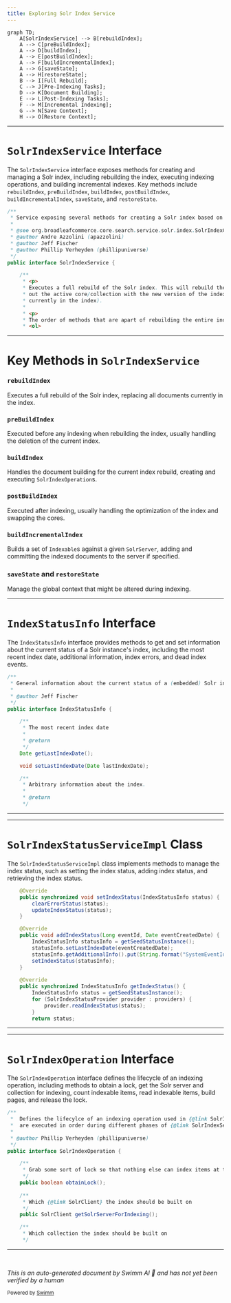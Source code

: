 ```yaml
---
title: Exploring Solr Index Service
---
```

```mermaid
graph TD;
    A[SolrIndexService] --> B[rebuildIndex];
    A --> C[preBuildIndex];
    A --> D[buildIndex];
    A --> E[postBuildIndex];
    A --> F[buildIncrementalIndex];
    A --> G[saveState];
    A --> H[restoreState];
    B --> I[Full Rebuild];
    C --> J[Pre-Indexing Tasks];
    D --> K[Document Building];
    E --> L[Post-Indexing Tasks];
    F --> M[Incremental Indexing];
    G --> N[Save Context];
    H --> O[Restore Context];
```

<SwmSnippet path="/core/broadleaf-framework/src/main/java/org/broadleafcommerce/core/search/service/solr/index/SolrIndexService.java" line="32">

---

# <SwmToken path="core/broadleaf-framework/src/main/java/org/broadleafcommerce/core/search/service/solr/index/SolrIndexService.java" pos="40:4:4" line-data="public interface SolrIndexService {">`SolrIndexService`</SwmToken> Interface

The <SwmToken path="core/broadleaf-framework/src/main/java/org/broadleafcommerce/core/search/service/solr/index/SolrIndexService.java" pos="40:4:4" line-data="public interface SolrIndexService {">`SolrIndexService`</SwmToken> interface exposes methods for creating and managing a Solr index, including rebuilding the index, executing indexing operations, and building incremental indexes. Key methods include <SwmToken path="core/broadleaf-framework/src/main/java/org/broadleafcommerce/core/search/service/solr/index/SolrIndexService.java" pos="60:5:5" line-data="    public void rebuildIndex() throws ServiceException, IOException;">`rebuildIndex`</SwmToken>, <SwmToken path="core/broadleaf-framework/src/main/java/org/broadleafcommerce/core/search/service/solr/index/SolrIndexService.java" pos="51:13:13" line-data="     *  &lt;li&gt;&lt;pre&gt;{@link #preBuildIndex()}&lt;/pre&gt;&lt;/li&gt;">`preBuildIndex`</SwmToken>, <SwmToken path="core/broadleaf-framework/src/main/java/org/broadleafcommerce/core/search/service/solr/index/SolrIndexService.java" pos="52:13:13" line-data="     *  &lt;li&gt;&lt;pre&gt;{@link #buildIndex()}&lt;/pre&gt;&lt;/li&gt;">`buildIndex`</SwmToken>, <SwmToken path="core/broadleaf-framework/src/main/java/org/broadleafcommerce/core/search/service/solr/index/SolrIndexService.java" pos="53:13:13" line-data="     *  &lt;li&gt;&lt;pre&gt;{@link #postBuildIndex()}&lt;/pre&gt;&lt;/li&gt;">`postBuildIndex`</SwmToken>, <SwmToken path="core/broadleaf-framework/src/main/java/org/broadleafcommerce/core/search/service/solr/index/SolrIndexService.java" pos="120:8:8" line-data="    public Collection&lt;SolrInputDocument&gt; buildIncrementalIndex(String collection, List&lt;? extends Indexable&gt; indexables, SolrClient solrServer) throws ServiceException;">`buildIncrementalIndex`</SwmToken>, <SwmToken path="core/broadleaf-framework/src/main/java/org/broadleafcommerce/core/search/service/solr/index/SolrIndexService.java" pos="140:7:7" line-data="    public Object[] saveState();">`saveState`</SwmToken>, and <SwmToken path="core/broadleaf-framework/src/main/java/org/broadleafcommerce/core/search/service/solr/index/SolrIndexService.java" pos="148:5:5" line-data="    public void restoreState(Object[] pack);">`restoreState`</SwmToken>.

```java
/**
 * Service exposing several methods for creating a Solr index based on catalog product data.
 *
 * @see org.broadleafcommerce.core.search.service.solr.index.SolrIndexCachedOperation
 * @author Andre Azzolini (apazzolini)
 * @author Jeff Fischer
 * @author Phillip Verheyden (phillipuniverse)
 */
public interface SolrIndexService {

    /**
     * <p>
     * Executes a full rebuild of the Solr index. This will rebuild the index on a separate core/collection and then swap
     * out the active core/collection with the new version of the index (essentially replacing all documents that are
     * currently in the index).
     * 
     * <p>
     * The order of methods that are apart of rebuilding the entire index:
     * <ol>
```

---

</SwmSnippet>

# Key Methods in <SwmToken path="core/broadleaf-framework/src/main/java/org/broadleafcommerce/core/search/service/solr/index/SolrIndexService.java" pos="40:4:4" line-data="public interface SolrIndexService {">`SolrIndexService`</SwmToken>

### <SwmToken path="core/broadleaf-framework/src/main/java/org/broadleafcommerce/core/search/service/solr/index/SolrIndexService.java" pos="60:5:5" line-data="    public void rebuildIndex() throws ServiceException, IOException;">`rebuildIndex`</SwmToken>

Executes a full rebuild of the Solr index, replacing all documents currently in the index.

### <SwmToken path="core/broadleaf-framework/src/main/java/org/broadleafcommerce/core/search/service/solr/index/SolrIndexService.java" pos="51:13:13" line-data="     *  &lt;li&gt;&lt;pre&gt;{@link #preBuildIndex()}&lt;/pre&gt;&lt;/li&gt;">`preBuildIndex`</SwmToken>

Executed before any indexing when rebuilding the index, usually handling the deletion of the current index.

### <SwmToken path="core/broadleaf-framework/src/main/java/org/broadleafcommerce/core/search/service/solr/index/SolrIndexService.java" pos="52:13:13" line-data="     *  &lt;li&gt;&lt;pre&gt;{@link #buildIndex()}&lt;/pre&gt;&lt;/li&gt;">`buildIndex`</SwmToken>

Handles the document building for the current index rebuild, creating and executing <SwmToken path="core/broadleaf-framework/src/main/java/org/broadleafcommerce/core/search/service/solr/index/SolrIndexOperation.java" pos="32:27:27" line-data=" *  are executed in order during different phases of {@link SolrIndexService#executeSolrIndexOperation(SolrIndexOperation)}.">`SolrIndexOperation`</SwmToken>s.

### <SwmToken path="core/broadleaf-framework/src/main/java/org/broadleafcommerce/core/search/service/solr/index/SolrIndexService.java" pos="53:13:13" line-data="     *  &lt;li&gt;&lt;pre&gt;{@link #postBuildIndex()}&lt;/pre&gt;&lt;/li&gt;">`postBuildIndex`</SwmToken>

Executed after indexing, usually handling the optimization of the index and swapping the cores.

### <SwmToken path="core/broadleaf-framework/src/main/java/org/broadleafcommerce/core/search/service/solr/index/SolrIndexService.java" pos="120:8:8" line-data="    public Collection&lt;SolrInputDocument&gt; buildIncrementalIndex(String collection, List&lt;? extends Indexable&gt; indexables, SolrClient solrServer) throws ServiceException;">`buildIncrementalIndex`</SwmToken>

Builds a set of <SwmToken path="core/broadleaf-framework/src/main/java/org/broadleafcommerce/core/search/service/solr/index/SolrIndexService.java" pos="25:12:12" line-data="import org.broadleafcommerce.core.catalog.domain.Indexable;">`Indexable`</SwmToken>s against a given <SwmToken path="core/broadleaf-framework/src/main/java/org/broadleafcommerce/core/search/service/solr/index/SolrIndexService.java" pos="111:29:29" line-data="     * Builds a set of {@link Indexable}s against the given {@link SolrServer}">`SolrServer`</SwmToken>, adding and committing the indexed documents to the server if specified.

### <SwmToken path="core/broadleaf-framework/src/main/java/org/broadleafcommerce/core/search/service/solr/index/SolrIndexService.java" pos="140:7:7" line-data="    public Object[] saveState();">`saveState`</SwmToken> and <SwmToken path="core/broadleaf-framework/src/main/java/org/broadleafcommerce/core/search/service/solr/index/SolrIndexService.java" pos="148:5:5" line-data="    public void restoreState(Object[] pack);">`restoreState`</SwmToken>

Manage the global context that might be altered during indexing.

<SwmSnippet path="/core/broadleaf-framework/src/main/java/org/broadleafcommerce/core/search/service/solr/index/IndexStatusInfo.java" line="23">

---

# <SwmToken path="core/broadleaf-framework/src/main/java/org/broadleafcommerce/core/search/service/solr/index/IndexStatusInfo.java" pos="28:4:4" line-data="public interface IndexStatusInfo {">`IndexStatusInfo`</SwmToken> Interface

The <SwmToken path="core/broadleaf-framework/src/main/java/org/broadleafcommerce/core/search/service/solr/index/IndexStatusInfo.java" pos="28:4:4" line-data="public interface IndexStatusInfo {">`IndexStatusInfo`</SwmToken> interface provides methods to get and set information about the current status of a Solr instance's index, including the most recent index date, additional information, index errors, and dead index events.

```java
/**
 * General information about the current status of a (embedded) Solr instance's index
 *
 * @author Jeff Fischer
 */
public interface IndexStatusInfo {

    /**
     * The most recent index date
     *
     * @return
     */
    Date getLastIndexDate();

    void setLastIndexDate(Date lastIndexDate);

    /**
     * Arbitrary information about the index.
     *
     * @return
     */
```

---

</SwmSnippet>

<SwmSnippet path="/core/broadleaf-framework/src/main/java/org/broadleafcommerce/core/search/service/solr/index/SolrIndexStatusServiceImpl.java" line="43">

---

# <SwmToken path="core/broadleaf-framework/src/main/java/org/broadleafcommerce/core/search/service/solr/index/SolrIndexStatusServiceImpl.java" pos="35:4:4" line-data="public class SolrIndexStatusServiceImpl implements SolrIndexStatusService {">`SolrIndexStatusServiceImpl`</SwmToken> Class

The <SwmToken path="core/broadleaf-framework/src/main/java/org/broadleafcommerce/core/search/service/solr/index/SolrIndexStatusServiceImpl.java" pos="35:4:4" line-data="public class SolrIndexStatusServiceImpl implements SolrIndexStatusService {">`SolrIndexStatusServiceImpl`</SwmToken> class implements methods to manage the index status, such as setting the index status, adding index status, and retrieving the index status.

```java
    @Override
    public synchronized void setIndexStatus(IndexStatusInfo status) {
        clearErrorStatus(status);
        updateIndexStatus(status);
    }

    @Override
    public void addIndexStatus(Long eventId, Date eventCreatedDate) {
        IndexStatusInfo statusInfo = getSeedStatusInstance();
        statusInfo.setLastIndexDate(eventCreatedDate);
        statusInfo.getAdditionalInfo().put(String.format("SystemEventId%s", eventId), String.valueOf(eventId));
        setIndexStatus(statusInfo);
    }
    
    @Override
    public synchronized IndexStatusInfo getIndexStatus() {
        IndexStatusInfo status = getSeedStatusInstance();
        for (SolrIndexStatusProvider provider : providers) {
            provider.readIndexStatus(status);
        }
        return status;
```

---

</SwmSnippet>

<SwmSnippet path="/core/broadleaf-framework/src/main/java/org/broadleafcommerce/core/search/service/solr/index/SolrIndexOperation.java" line="30">

---

# <SwmToken path="core/broadleaf-framework/src/main/java/org/broadleafcommerce/core/search/service/solr/index/SolrIndexOperation.java" pos="32:27:27" line-data=" *  are executed in order during different phases of {@link SolrIndexService#executeSolrIndexOperation(SolrIndexOperation)}.">`SolrIndexOperation`</SwmToken> Interface

The <SwmToken path="core/broadleaf-framework/src/main/java/org/broadleafcommerce/core/search/service/solr/index/SolrIndexOperation.java" pos="32:27:27" line-data=" *  are executed in order during different phases of {@link SolrIndexService#executeSolrIndexOperation(SolrIndexOperation)}.">`SolrIndexOperation`</SwmToken> interface defines the lifecycle of an indexing operation, including methods to obtain a lock, get the Solr server and collection for indexing, count indexable items, read indexable items, build pages, and release the lock.

```java
/**
 *  Defines the lifecylce of an indexing operation used in {@link SolrIndexService}. Each of the methods in this interface
 *  are executed in order during different phases of {@link SolrIndexService#executeSolrIndexOperation(SolrIndexOperation)}.
 *
 * @author Phillip Verheyden (phillipuniverse)
 */
public interface SolrIndexOperation {

    /**
     * Grab some sort of lock so that nothing else can index items at the same time
     */
    public boolean obtainLock();
    
    /**
     * Which {@link SolrClient} the index should be built on
     */
    public SolrClient getSolrServerForIndexing();

    /**
     * Which collection the index should be built on
     */
```

---

</SwmSnippet>

&nbsp;

*This is an auto-generated document by Swimm AI 🌊 and has not yet been verified by a human*

<SwmMeta version="3.0.0" repo-id="Z2l0aHViJTNBJTNBQnJvYWRsZWFmQ29tbWVyY2UtZGVtby1uZXclM0ElM0FTd2ltbS1EZW1v" repo-name="BroadleafCommerce-demo-new" doc-type="overview"><sup>Powered by [Swimm](/)</sup></SwmMeta>
